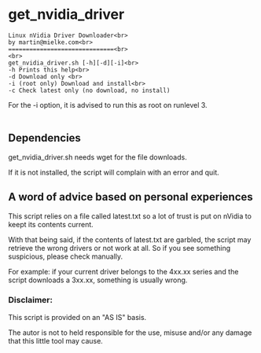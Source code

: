 # get_nvidia_driver
```
Linux nVidia Driver Downloader<br>
by martin@mielke.com<br>
==============================<br>
<br>
get_nvidia_driver.sh [-h][-d][-i]<br>
-h Prints this help<br>
-d Download only <br>
-i (root only) Download and install<br>
-c Check latest only (no download, no install)
``` 
For the -i option, it is advised to run this as root on runlevel 3.<br>
<br>

## Dependencies
get_nvidia_driver.sh needs wget for the file downloads.<p>
If it is not installed, the script will complain with an error and quit.<p>

## A word of advice based on personal experiences
This script relies on a file called latest.txt so a lot of trust is put on nVidia to keept its contents current.<p>
With that being said, if the contents of latest.txt are garbled, the script may retrieve the wrong drivers or not work at all. So if you see something suspicious, please check manually.<p>
For example: if your current driver belongs to the 4xx.xx series and the script downloads a 3xx.xx, something is usually wrong.<p>

### Disclaimer: 
This script is provided on an "AS IS" basis.<p>
The autor is not to held responsible for the use, misuse and/or any damage that this little tool may cause.<p>
